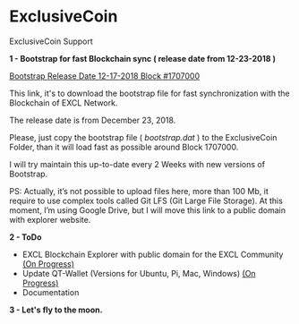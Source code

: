 # ExclusiveCoin
ExclusiveCoin Support

**1 - Bootstrap for fast Blockchain sync ( release date from 12-23-2018 )**

[Bootstrap Release Date 12-17-2018
Block #1707000](https://drive.google.com/file/d/1tTsXEc17hqyYFB0M07PE_nPJLi9T4YKv/view?usp=sharing)

This link, it's to download the bootstrap file for fast synchronization with the Blockchain of EXCL Network.

The release date is from December 23, 2018.

Please, just copy the bootstrap file ( *bootstrap.dat* ) to the ExclusiveCoin Folder, than it will load fast as possible around Block 1707000.

I will try maintain this up-to-date every 2 Weeks with new versions of Bootstrap. 

PS: Actually, it’s not possible to upload files here, more than 100 Mb, it require to use complex tools called Git LFS (Git Large File Storage). At this moment, I’m using Google Drive, but I will move this link to a public domain with explorer website.

**2 - ToDo**
  - EXCL Blockchain Explorer with public domain for the EXCL Community
    [(On Progress)](https://github.com/OttoKoester/ExclusiveCoin/projects/1#column-3990172)
  - Update QT-Wallet (Versions for Ubuntu, Pi, Mac, Windows)
    [(On Progress)](https://github.com/exclfork/ExclusiveCoin/commits?author=bumbacoin)
  - Documentation
 
**3 - Let's fly to the moon.**
